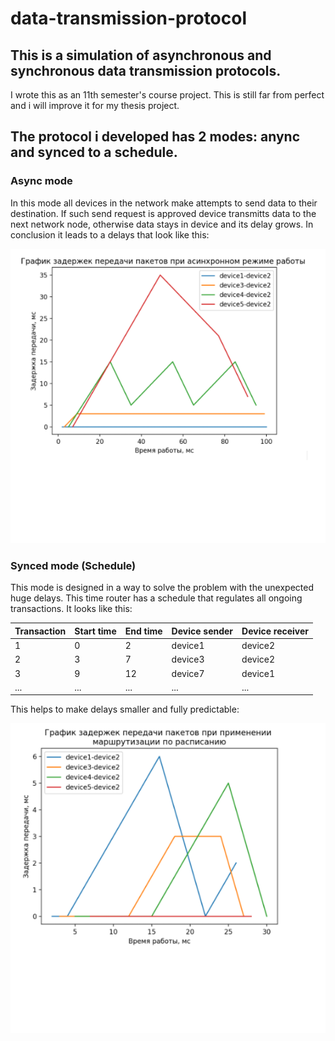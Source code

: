 # data-transmission-protocol
## This is a simulation of asynchronous and synchronous data transmission protocols.
I wrote this as an 11th semester's course project. This is still far from perfect and i will improve it for my thesis project.


## The protocol i developed has 2 modes: anync and synced to a schedule.

### Async mode
In this mode all devices in the network make attempts to send data to their destination. If such send request is approved device transmitts data to the next network node, otherwise data stays in device and its delay grows. In conclusion it leads to a delays that look like this:

![async delays](graphs/async.png)

### Synced mode (Schedule)

This mode is designed in a way to solve the problem with the unexpected huge delays. This time router has a schedule that regulates all ongoing transactions. It looks like this:

| Transaction   | Start time | End time | Device sender | Device receiver |  
 ---            | ---        | ---      | ---           |---              |
| 1             | 0          | 2        | device1       | device2         |
| 2             | 3          | 7        | device3       | device2         |
| 3             | 9          | 12       | device7       | device1         |
| ...           | ...        | ...      | ...           | ...             |

This helps to make delays smaller and fully predictable:

![synced delays](graphs/sync.png)
